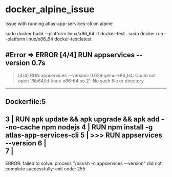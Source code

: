 # docker_alpine_issue
Issue with running atlas-app-services-cli on alpine 


sudo docker build --platform linux/x86_64 -t docker-test .
sudo docker run --platform linux/x86_64 docker-test:latest

#Error
=> ERROR [4/4] RUN appservices --version                                                                                                                                0.7s
------                                                                                                                                                                       
> [4/4] RUN appservices --version:
0.629 qemu-x86_64: Could not open '/lib64/ld-linux-x86-64.so.2': No such file or directory
------
Dockerfile:5
--------------------
  3 |     RUN apk update && apk upgrade && apk add --no-cache npm nodejs
  4 |     RUN npm install -g atlas-app-services-cli
  5 | >>> RUN appservices --version
  6 |    
  7 |    
--------------------
ERROR: failed to solve: process "/bin/sh -c appservices --version" did not complete successfully: exit code: 255

